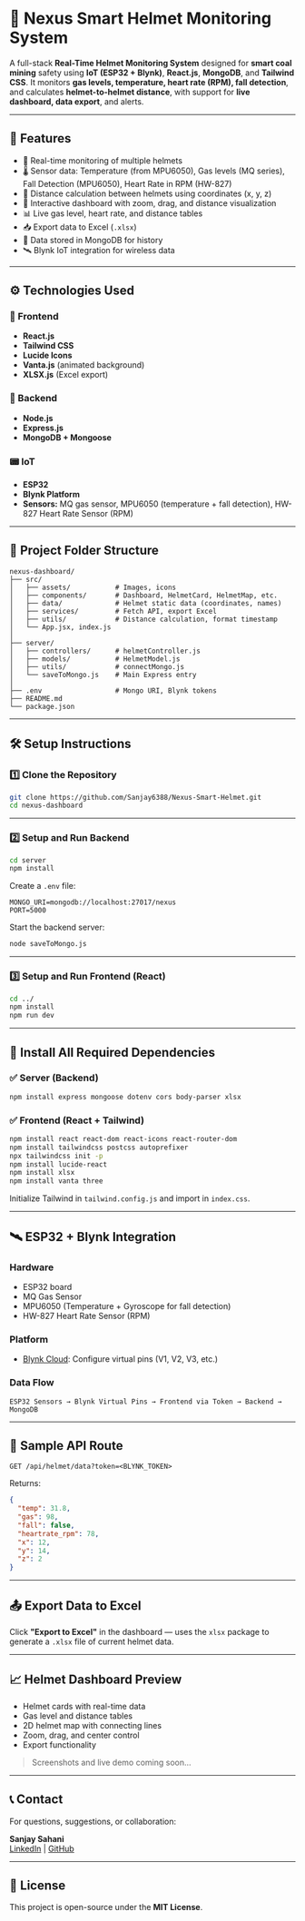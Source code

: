 # 🚨 Nexus Smart Helmet Monitoring System

A full-stack **Real-Time Helmet Monitoring System** designed for **smart coal mining** safety using **IoT (ESP32 + Blynk)**, **React.js**, **MongoDB**, and **Tailwind CSS**. It monitors **gas levels, temperature, heart rate (RPM), fall detection**, and calculates **helmet-to-helmet distance**, with support for **live dashboard, data export**, and alerts.

---

## 📌 Features

- 🔴 Real-time monitoring of multiple helmets
- 🌡️ Sensor data: Temperature (from MPU6050), Gas levels (MQ series), Fall Detection (MPU6050), Heart Rate in RPM (HW-827)
- 📍 Distance calculation between helmets using coordinates (x, y, z)
- 🧭 Interactive dashboard with zoom, drag, and distance visualization
- 📊 Live gas level, heart rate, and distance tables
- 📥 Export data to Excel (`.xlsx`)
- 🧠 Data stored in MongoDB for history
- 🛰️ Blynk IoT integration for wireless data

---

## ⚙️ Technologies Used

### 🧠 Frontend
- **React.js**
- **Tailwind CSS**
- **Lucide Icons**
- **Vanta.js** (animated background)
- **XLSX.js** (Excel export)

### 📡 Backend
- **Node.js**
- **Express.js**
- **MongoDB + Mongoose**

### 📟 IoT
- **ESP32**
- **Blynk Platform**
- **Sensors:** MQ gas sensor, MPU6050 (temperature + fall detection), HW-827 Heart Rate Sensor (RPM)

---

## 📂 Project Folder Structure

```
nexus-dashboard/
├── src/
│   ├── assets/           # Images, icons
│   ├── components/       # Dashboard, HelmetCard, HelmetMap, etc.
│   ├── data/             # Helmet static data (coordinates, names)
│   ├── services/         # Fetch API, export Excel
│   ├── utils/            # Distance calculation, format timestamp
│   └── App.jsx, index.js
│
├── server/
│   ├── controllers/      # helmetController.js
│   ├── models/           # HelmetModel.js
│   ├── utils/            # connectMongo.js
│   └── saveToMongo.js    # Main Express entry
│
├── .env                  # Mongo URI, Blynk tokens
├── README.md
└── package.json
```

---

## 🛠️ Setup Instructions

### 1️⃣ Clone the Repository

```bash
git clone https://github.com/Sanjay6388/Nexus-Smart-Helmet.git
cd nexus-dashboard
```

---

### 2️⃣ Setup and Run Backend

```bash
cd server
npm install
```

Create a `.env` file:

```env
MONGO_URI=mongodb://localhost:27017/nexus
PORT=5000
```

Start the backend server:

```bash
node saveToMongo.js
```

---

### 3️⃣ Setup and Run Frontend (React)

```bash
cd ../
npm install
npm run dev
```

---

## 🧩 Install All Required Dependencies

### ✅ Server (Backend)

```bash
npm install express mongoose dotenv cors body-parser xlsx
```

### ✅ Frontend (React + Tailwind)

```bash
npm install react react-dom react-icons react-router-dom
npm install tailwindcss postcss autoprefixer
npx tailwindcss init -p
npm install lucide-react
npm install xlsx
npm install vanta three
```

Initialize Tailwind in `tailwind.config.js` and import in `index.css`.

---

## 🛰️ ESP32 + Blynk Integration

### Hardware
- ESP32 board
- MQ Gas Sensor
- MPU6050 (Temperature + Gyroscope for fall detection)
- HW-827 Heart Rate Sensor (RPM)

### Platform
- [Blynk Cloud](https://blynk.cloud/): Configure virtual pins (V1, V2, V3, etc.)

### Data Flow
```
ESP32 Sensors → Blynk Virtual Pins → Frontend via Token → Backend → MongoDB
```

---

## 🧪 Sample API Route

```http
GET /api/helmet/data?token=<BLYNK_TOKEN>
```

Returns:
```json
{
  "temp": 31.8,
  "gas": 98,
  "fall": false,
  "heartrate_rpm": 78,
  "x": 12,
  "y": 14,
  "z": 2
}

```

---

## 📤 Export Data to Excel

Click **"Export to Excel"** in the dashboard — uses the `xlsx` package to generate a `.xlsx` file of current helmet data.

---

## 📈 Helmet Dashboard Preview

- Helmet cards with real-time data
- Gas level and distance tables
- 2D helmet map with connecting lines
- Zoom, drag, and center control
- Export functionality

> Screenshots and live demo coming soon...

---

## 📞 Contact

For questions, suggestions, or collaboration:

**Sanjay Sahani**  
[LinkedIn](https://www.linkedin.com/in/sanjay-sahani-96b81b204/) | [GitHub](https://github.com/Sanjay6388)

---

## 📜 License

This project is open-source under the **MIT License**.
```

